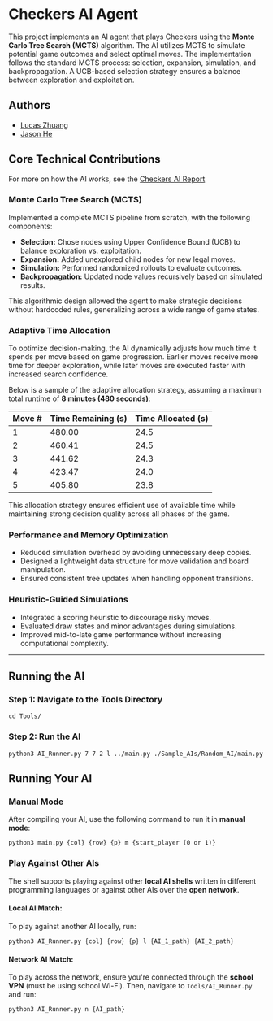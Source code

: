 # Checkers AI Agent

This project implements an AI agent that plays Checkers using the **Monte Carlo Tree Search (MCTS)** algorithm. The AI utilizes MCTS to simulate potential game outcomes and select optimal moves. The implementation follows the standard MCTS process: selection, expansion, simulation, and backpropagation. A UCB-based selection strategy ensures a balance between exploration and exploitation.

## Authors

- [Lucas Zhuang](https://github.com/lucaszhuang1210)  
- [Jason He](https://github.com/jiach14)

## Core Technical Contributions
For more on how the AI works, see the [Checkers AI Report](https://github.com/lucaszhuang1210/Checkers-AI-Agent/blob/main/Checkers_Final_AI_Report.pdf)

### Monte Carlo Tree Search (MCTS)
Implemented a complete MCTS pipeline from scratch, with the following components:
- **Selection:** Chose nodes using Upper Confidence Bound (UCB) to balance exploration vs. exploitation.
- **Expansion:** Added unexplored child nodes for new legal moves.
- **Simulation:** Performed randomized rollouts to evaluate outcomes.
- **Backpropagation:** Updated node values recursively based on simulated results.

This algorithmic design allowed the agent to make strategic decisions without hardcoded rules, generalizing across a wide range of game states.

### Adaptive Time Allocation

To optimize decision-making, the AI dynamically adjusts how much time it spends per move based on game progression. Earlier moves receive more time for deeper exploration, while later moves are executed faster with increased search confidence.

Below is a sample of the adaptive allocation strategy, assuming a maximum total runtime of **8 minutes (480 seconds)**:

| Move # | Time Remaining (s) | Time Allocated (s) |
|--------|---------------------|---------------------|
| 1      | 480.00              | 24.5                |
| 2      | 460.41              | 24.5                |
| 3      | 441.62              | 24.3                |
| 4      | 423.47              | 24.0                |
| 5      | 405.80              | 23.8                |

This allocation strategy ensures efficient use of available time while maintaining strong decision quality across all phases of the game.

### Performance and Memory Optimization
- Reduced simulation overhead by avoiding unnecessary deep copies.
- Designed a lightweight data structure for move validation and board manipulation.
- Ensured consistent tree updates when handling opponent transitions.

### Heuristic-Guided Simulations
- Integrated a scoring heuristic to discourage risky moves.
- Evaluated draw states and minor advantages during simulations.
- Improved mid-to-late game performance without increasing computational complexity.

---

## Running the AI

### Step 1: Navigate to the Tools Directory
```
cd Tools/
```
### Step 2: Run the AI
```
python3 AI_Runner.py 7 7 2 l ../main.py ./Sample_AIs/Random_AI/main.py
```

## Running Your AI

### Manual Mode
After compiling your AI, use the following command to run it in **manual mode**:
```
python3 main.py {col} {row} {p} m {start_player (0 or 1)}
```

### Play Against Other AIs

The shell supports playing against other **local AI shells** written in different programming languages or against other AIs over the **open network**.

#### **Local AI Match:**
To play against another AI locally, run:
```
python3 AI_Runner.py {col} {row} {p} l {AI_1_path} {AI_2_path}
```

#### **Network AI Match:**
To play across the network, ensure you're connected through the **school VPN** (must be using school Wi-Fi). Then, navigate to `Tools/AI_Runner.py` and run:
```
python3 AI_Runner.py n {AI_path}
```
